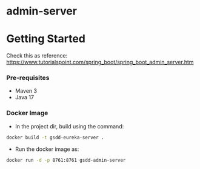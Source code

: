 # admin-server

# Getting Started

Check this as reference: https://www.tutorialspoint.com/spring_boot/spring_boot_admin_server.htm

### Pre-requisites

* Maven 3
* Java 17

### Docker Image

- In the project dir, build using the command:

```bash
docker build -t gsdd-eureka-server .
```

- Run the docker image as:

```bash
docker run -d -p 8761:8761 gsdd-admin-server
```